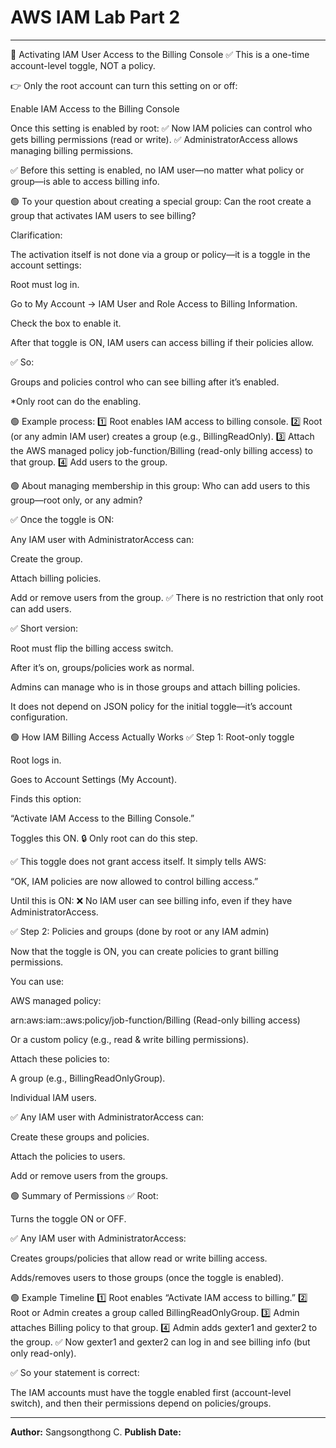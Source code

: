 # AWS IAM Lab Part 2

---

🌱 Activating IAM User Access to the Billing Console
✅ This is a one-time account-level toggle, NOT a policy.

👉 Only the root account can turn this setting on or off:

Enable IAM Access to the Billing Console

Once this setting is enabled by root:
✅ Now IAM policies can control who gets billing permissions (read or write).
✅ AdministratorAccess allows managing billing permissions.

✅ Before this setting is enabled, no IAM user—no matter what policy or group—is able to access billing info.

🟢 To your question about creating a special group:
Can the root create a group that activates IAM users to see billing?

Clarification:

The activation itself is not done via a group or policy—it is a toggle in the account settings:

Root must log in.

Go to My Account → IAM User and Role Access to Billing Information.

Check the box to enable it.

After that toggle is ON, IAM users can access billing if their policies allow.

✅ So:

Groups and policies control who can see billing after it’s enabled.

*Only root can do the enabling.

🟢 Example process:
1️⃣ Root enables IAM access to billing console.
2️⃣ Root (or any admin IAM user) creates a group (e.g., BillingReadOnly).
3️⃣ Attach the AWS managed policy job-function/Billing (read-only billing access) to that group.
4️⃣ Add users to the group.

🟢 About managing membership in this group:
Who can add users to this group—root only, or any admin?

✅ Once the toggle is ON:

Any IAM user with AdministratorAccess can:

Create the group.

Attach billing policies.

Add or remove users from the group.
✅ There is no restriction that only root can add users.

✅ Short version:

Root must flip the billing access switch.

After it’s on, groups/policies work as normal.

Admins can manage who is in those groups and attach billing policies.

It does not depend on JSON policy for the initial toggle—it’s account configuration.

🟢 How IAM Billing Access Actually Works
✅ Step 1: Root-only toggle

Root logs in.

Goes to Account Settings (My Account).

Finds this option:

“Activate IAM Access to the Billing Console.”

Toggles this ON.
🔒 Only root can do this step.

✅ This toggle does not grant access itself.
It simply tells AWS:

“OK, IAM policies are now allowed to control billing access.”

Until this is ON:
❌ No IAM user can see billing info, even if they have AdministratorAccess.

✅ Step 2: Policies and groups (done by root or any IAM admin)

Now that the toggle is ON, you can create policies to grant billing permissions.

You can use:

AWS managed policy:

arn:aws:iam::aws:policy/job-function/Billing (Read-only billing access)

Or a custom policy (e.g., read & write billing permissions).

Attach these policies to:

A group (e.g., BillingReadOnlyGroup).

Individual IAM users.

✅ Any IAM user with AdministratorAccess can:

Create these groups and policies.

Attach the policies to users.

Add or remove users from the groups.

🟢 Summary of Permissions
✅ Root:

Turns the toggle ON or OFF.

✅ Any IAM user with AdministratorAccess:

Creates groups/policies that allow read or write billing access.

Adds/removes users to those groups (once the toggle is enabled).

🟢 Example Timeline
1️⃣ Root enables “Activate IAM access to billing.”
2️⃣ Root or Admin creates a group called BillingReadOnlyGroup.
3️⃣ Admin attaches Billing policy to that group.
4️⃣ Admin adds gexter1 and gexter2 to the group.
✅ Now gexter1 and gexter2 can log in and see billing info (but only read-only).

✅ So your statement is correct:

The IAM accounts must have the toggle enabled first (account-level switch), and then their permissions depend on policies/groups.

---

**Author:** Sangsongthong C.
**Publish Date:**
